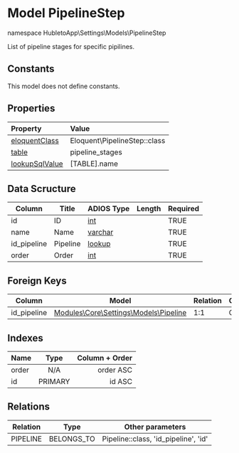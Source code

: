 # Model PipelineStep

namespace HubletoApp\Settings\Models\PipelineStep

List of pipeline stages for specific pipilines.

## Constants

This model does not define constants.

## Properties

| Property                                                                                 | Value                        |
| :--------------------------------------------------------------------------------------- | :--------------------------- |
| [eloquentClass](https://docs.wai.blue/adios-framework/models/properties#eloquentClass)   | Eloquent\PipelineStep::class |
| [table](https://docs.wai.blue/adios-framework/models/properties#table)                   | pipeline_stages              |
| [lookupSqlValue](https://docs.wai.blue/adios-framework/models/properties#lookupSqlValue) | [TABLE].name                 |

## Data Scructure

| Column      | Title    | ADIOS Type                                                                 | Length | Required |
| ----------- | -------- | -------------------------------------------------------------------------- | ------ | -------- |
| id          | ID       | [int](https://docs.wai.blue/adios-framework/models/attributes#int)         |        | TRUE     |
| name        | Name     | [varchar](https://docs.wai.blue/adios-framework/models/attributes#varchar) |        | TRUE     |
| id_pipeline | Pipeline | [lookup](https://docs.wai.blue/adios-framework/models/attributes#lookup)   |        | TRUE     |
| order       | Order    | [int](https://docs.wai.blue/adios-framework/models/attributes#int)         |        | TRUE     |

## Foreign Keys

| Column      | Model                                             | Relation | OnUpdate | OnDelete |
| ----------- | ------------------------------------------------- | -------- | -------- | -------- |
| id_pipeline | [Modules\Core\Settings\Models\Pipeline](pipeline) | 1:1      | Cascade  | Cascade  |

## Indexes

| Name  |  Type   | Column + Order |
| :---- | :-----: | -------------: |
| order |   N/A   |      order ASC |
| id    | PRIMARY |         id ASC |

## Relations

| Relation | Type       | Other parameters                     |
| -------- | ---------- | ------------------------------------ |
| PIPELINE | BELONGS_TO | Pipeline::class, 'id_pipeline', 'id' |
